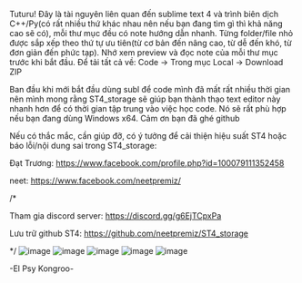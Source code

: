 Tuturu! Đây là tài nguyên liên quan đến sublime text 4 và trình biên dịch C++/Py(có rất nhiều thứ khác nhau nên nếu bạn đang tìm gì thì khả năng cao sẽ có), mỗi thư mục đều có note hướng dẫn nhanh. Từng folder/file nhỏ được sắp xếp theo thứ tự ưu tiên(từ cơ bản đến nâng cao, từ dễ đến khó, từ đơn giản đến phức tạp). Nhớ xem preview và đọc note của mỗi thư mục trước khi bắt đầu. Để tải tất cả về: Code -> Trong mục Local -> Download ZIP


Ban đầu khi mới bắt đầu dùng subl để code mình đã mất rất nhiều thời gian nên mình mong rằng ST4_storage sẽ giúp bạn thành thạo text editor này nhanh hơn để có thời gian tập trung vào việc học code. Nó sẽ rất phù hợp nếu bạn đang dùng Windows x64. Cảm ơn bạn đã ghé github


Nếu có thắc mắc, cần giúp đỡ, có ý tưởng để cải thiện hiệu suất ST4 hoặc báo lỗi/nội dung sai trong ST4_storage: 

Đạt Trương: https://www.facebook.com/profile.php?id=100079111352458

neet: https://www.facebook.com/neetpremiz/

    
/*


Tham gia discord server: https://discord.gg/g6EjTCpxPa


Lưu trữ github ST4: https://github.com/neetpremiz/ST4_storage


*/
![image](https://github.com/neetpremiz/ST4_storage/assets/116280555/45dd86fa-4700-4b7f-8f4d-e0e1a8082f20)
![image](https://github.com/neetpremiz/ST4_storage/assets/116280555/2e5b1a37-3a6a-41ec-accc-07af01ae1556)
![image](https://github.com/neetpremiz/ST4_storage/assets/116280555/14d52b56-7e30-4219-9802-3746dadb0508)
![image](https://github.com/neetpremiz/ST4_storage/assets/116280555/b22ddfb7-17a8-4a9b-8ab3-67937937509a)
![image](https://github.com/neetpremiz/ST4_storage/assets/116280555/6d47bf1c-0ee2-47e8-9523-f4fa6e42a787)

-El Psy Kongroo-
